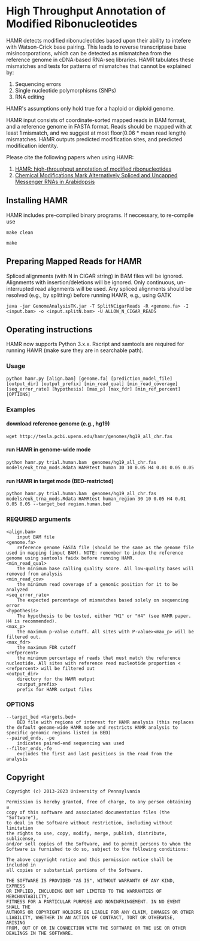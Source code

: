 # High Throughput Annotation of Modified Ribonucleotides

HAMR detects modified ribonucleotides based upon their ability to intefere with Watson-Crick base pairing. This leads to reverse transcriptase base misincorporations, which can be detected as mismatchea from the reference genome in cDNA-based RNA-seq libraries. HAMR tabulates these mismatches and tests for patterns of mismatches that cannot be explained by:
1. Sequencing errors
2. Single nucleotide polymorphisms (SNPs)
3. RNA editing 

HAMR's assumptions only hold true for a haploid or diploid genome. 

HAMR input consists of coordinate-sorted mapped reads in BAM format, and a reference genome in FASTA format. Reads should be mapped with at least 1 mismatch, and we suggest at most floor(0.06 * mean read length) mismatches. HAMR outputs predicted modification sites, and predicted modification identity.

Please cite the following papers when using HAMR:
1. [HAMR: high-throughput annotation of modified ribonucleotides](https://dx.doi.org/10.1261/rna.036806.112)
2. [Chemical Modifications Mark Alternatively Spliced and Uncapped Messenger RNAs in Arabidopsis](https://doi.org/10.1105/tpc.15.00591)

## Installing HAMR

HAMR includes pre-compiled binary programs.
If neccessary, to re-compile use

```
make clean
```

```
make
```

## Preparing Mapped Reads for HAMR
Spliced alignments (with N in CIGAR string) in BAM files will be ignored.
Alignments with insertion/deletions will be ignored. 
Only continuous, un-interrupted read alignments will be used.
Any spliced alignments should be resolved (e.g., by splitting) before
running HAMR, e.g., using GATK

```
java -jar GenomeAnalysisTK.jar -T SplitNCigarReads -R <genome.fa> -I <input.bam> -o <input.splitN.bam> -U ALLOW_N_CIGAR_READS
```

## Operating instructions

HAMR now supports Python 3.x.x. Rscript and samtools are required for running HAMR (make sure they are in searchable path).

### Usage

```
python hamr.py [align.bam] [genome.fa] [prediction_model_file] [output_dir] [output_prefix] [min_read_qual] [min_read_coverage] [seq_error_rate] [hypothesis] [max_p] [max_fdr] [min_ref_percent] [OPTIONS]
```

### Examples

#### download reference genome (e.g., hg19)

```
wget http://tesla.pcbi.upenn.edu/hamr/genomes/hg19_all_chr.fas
```

#### run HAMR in genome-wide mode

```
python hamr.py trial.human.bam  genomes/hg19_all_chr.fas models/euk_trna_mods.Rdata HAMRtest human 30 10 0.05 H4 0.01 0.05 0.05
```

#### run HAMR in target mode (BED-restricted)

```
python hamr.py trial.human.bam  genomes/hg19_all_chr.fas models/euk_trna_mods.Rdata HAMRtest human_region 30 10 0.05 H4 0.01 0.05 0.05 --target_bed region.human.bed
```

	
### REQUIRED arguments
	<align.bam>
		input BAM file
	<genome.fa>
		reference genome FASTA file (should be the same as the genome file used in mapping (input BAM). NOTE: remember to index the reference genome using samtools faidx before running HAMR.
	<min_read_qual>
		the minimum base calling quality score. All low-quality bases will removed from analysis
	<min_read_cov>
		the minimum read coverage of a genomic position for it to be analyzed
	<seq_error_rate>
		The expected percentage of mismatches based solely on sequencing error
	<hypothesis>
		The hypothesis to be tested, either "H1" or "H4" (see HAMR paper. H4 is recommended).
	<max_p>
		the maximum p-value cutoff. All sites with P-value><max_p> will be filtered out.
	<max_fdr>
		the maximum FDR cutoff
	<refpercent>
		the minimum percentage of reads that must match the reference nucleotide. All sites with reference read nucleotide proportion < <refpercent> will be filtered out
	<output_dir>
		directory for the HAMR output
        <output_prefix>
		prefix for HAMR output files
 

### OPTIONS
	--target_bed <targets.bed>
		BED file with regions of interest for HAMR analysis (this replaces the default genome-wide HAMR mode and restricts HAMR analysis to specific genomic regions listed in BED)
	--paired_ends, -pe
		indicates paired-end sequencing was used 
	--filter_ends,-fe
		excludes the first and last positions in the read from the analysis



## Copyright
	Copyright (c) 2013-2023 University of Pennsylvania

	Permission is hereby granted, free of charge, to any person obtaining a
	copy of this software and associated documentation files (the "Software"),
	to deal in the Software without restriction, including without limitation
	the rights to use, copy, modify, merge, publish, distribute, sublicense,
	and/or sell copies of the Software, and to permit persons to whom the
	Software is furnished to do so, subject to the following conditions:

	The above copyright notice and this permission notice shall be included in
	all copies or substantial portions of the Software.

	THE SOFTWARE IS PROVIDED "AS IS", WITHOUT WARRANTY OF ANY KIND, EXPRESS
	OR IMPLIED, INCLUDING BUT NOT LIMITED TO THE WARRANTIES OF MERCHANTABILITY,
	FITNESS FOR A PARTICULAR PURPOSE AND NONINFRINGEMENT. IN NO EVENT SHALL THE
	AUTHORS OR COPYRIGHT HOLDERS BE LIABLE FOR ANY CLAIM, DAMAGES OR OTHER
	LIABILITY, WHETHER IN AN ACTION OF CONTRACT, TORT OR OTHERWISE, ARISING
	FROM, OUT OF OR IN CONNECTION WITH THE SOFTWARE OR THE USE OR OTHER
	DEALINGS IN THE SOFTWARE.
